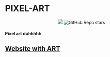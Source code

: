 # PIXEL-ART 

<center>
  <a href="https://hits.seeyoufarm.com"><img src="https://hits.seeyoufarm.com/api/count/incr/badge.svg?url=https%3A%2F%2Fwaldioizac.github.io&count_bg=%2379C83D&title_bg=%23555555&icon=&icon_color=%23E7E7E7&title=Views&edge_flat=false"/></a>
  <img alt="GitHub Repo stars" src="https://img.shields.io/github/stars/waldioizac/waldioizac.github.io?style=social">
</center>

#### Pixel art duhhhhh

## [Website with ART](https://waldioizac.github.io)
